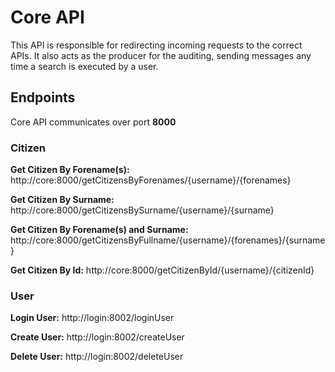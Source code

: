# Core API

This API is responsible for redirecting incoming requests to the correct APIs. It also acts as the producer for the auditing, sending messages any time a search is executed by a user.

## Endpoints

Core API communicates over port **8000**

### Citizen

**Get Citizen By Forename(s):** http://core:8000/getCitizensByForenames/{username}/{forenames}

**Get Citizen By Surname:** http://core:8000/getCitizensBySurname/{username}/{surname}

**Get Citizen By Forename(s) and Surname:** http://core:8000/getCitizensByFullname/{username}/{forenames}/{surname}

**Get Citizen By Id:** http://core:8000/getCitizenById/{username}/{citizenId}

### User

**Login User:** http://login:8002/loginUser

**Create User:** http://login:8002/createUser

**Delete User:** http://login:8002/deleteUser
